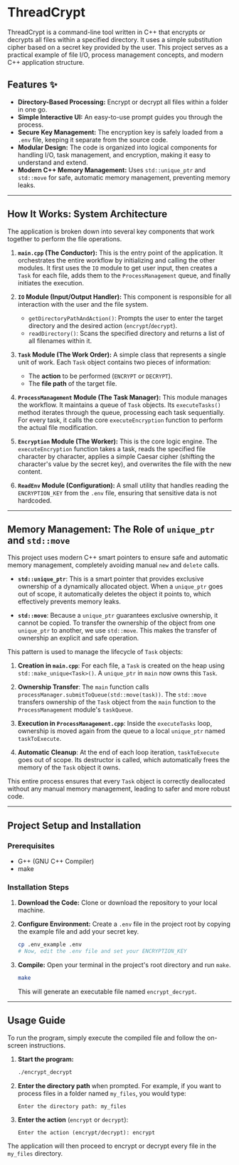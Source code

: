 # ThreadCrypt

ThreadCrypt is a command-line tool written in C++ that encrypts or decrypts all files within a specified directory. It uses a simple substitution cipher based on a secret key provided by the user. This project serves as a practical example of file I/O, process management concepts, and modern C++ application structure.

## Features ✨

  * **Directory-Based Processing:** Encrypt or decrypt all files within a folder in one go.
  * **Simple Interactive UI:** An easy-to-use prompt guides you through the process.
  * **Secure Key Management:** The encryption key is safely loaded from a `.env` file, keeping it separate from the source code.
  * **Modular Design:** The code is organized into logical components for handling I/O, task management, and encryption, making it easy to understand and extend.
  * **Modern C++ Memory Management:** Uses `std::unique_ptr` and `std::move` for safe, automatic memory management, preventing memory leaks.

-----

## How It Works: System Architecture 

The application is broken down into several key components that work together to perform the file operations.

1.  **`main.cpp` (The Conductor):** This is the entry point of the application. It orchestrates the entire workflow by initializing and calling the other modules. It first uses the `IO` module to get user input, then creates a `Task` for each file, adds them to the `ProcessManagement` queue, and finally initiates the execution.

2.  **`IO` Module (Input/Output Handler):** This component is responsible for all interaction with the user and the file system.

      * `getDirectoryPathAndAction()`: Prompts the user to enter the target directory and the desired action (`encrypt`/`decrypt`).
      * `readDirectory()`: Scans the specified directory and returns a list of all filenames within it.

3.  **`Task` Module (The Work Order):** A simple class that represents a single unit of work. Each `Task` object contains two pieces of information:

      * The **action** to be performed (`ENCRYPT` or `DECRYPT`).
      * The **file path** of the target file.

4.  **`ProcessManagement` Module (The Task Manager):** This module manages the workflow. It maintains a queue of `Task` objects. Its `executeTasks()` method iterates through the queue, processing each task sequentially. For every task, it calls the core `executeEncryption` function to perform the actual file modification.

5.  **`Encryption` Module (The Worker):** This is the core logic engine. The `executeEncryption` function takes a task, reads the specified file character by character, applies a simple Caesar cipher (shifting the character's value by the secret key), and overwrites the file with the new content.

6.  **`ReadEnv` Module (Configuration):** A small utility that handles reading the `ENCRYPTION_KEY` from the `.env` file, ensuring that sensitive data is not hardcoded.

-----

## Memory Management: The Role of `unique_ptr` and `std::move`

This project uses modern C++ smart pointers to ensure safe and automatic memory management, completely avoiding manual `new` and `delete` calls.

  * **`std::unique_ptr`**: This is a smart pointer that provides exclusive ownership of a dynamically allocated object. When a `unique_ptr` goes out of scope, it automatically deletes the object it points to, which effectively prevents memory leaks.

  * **`std::move`**: Because a `unique_ptr` guarantees exclusive ownership, it cannot be copied. To transfer the ownership of the object from one `unique_ptr` to another, we use `std::move`. This makes the transfer of ownership an explicit and safe operation.

This pattern is used to manage the lifecycle of `Task` objects:

1.  **Creation in `main.cpp`**: For each file, a `Task` is created on the heap using `std::make_unique<Task>()`. A `unique_ptr` in `main` now owns this `Task`.

2.  **Ownership Transfer**: The `main` function calls `processManager.submitToQueue(std::move(task))`. The `std::move` transfers ownership of the `Task` object from the `main` function to the `ProcessManagement` module's `taskQueue`.

3.  **Execution in `ProcessManagement.cpp`**: Inside the `executeTasks` loop, ownership is moved again from the queue to a local `unique_ptr` named `taskToExecute`.

4.  **Automatic Cleanup**: At the end of each loop iteration, `taskToExecute` goes out of scope. Its destructor is called, which automatically frees the memory of the `Task` object it owns.

This entire process ensures that every `Task` object is correctly deallocated without any manual memory management, leading to safer and more robust code.

-----

## Project Setup and Installation

### Prerequisites

  * G++ (GNU C++ Compiler)
  * make

### Installation Steps

1.  **Download the Code:**
    Clone or download the repository to your local machine.

2.  **Configure Environment:**
    Create a `.env` file in the project root by copying the example file and add your secret key.

    ```bash
    cp .env_example .env
    # Now, edit the .env file and set your ENCRYPTION_KEY
    ```

3.  **Compile:**
    Open your terminal in the project's root directory and run `make`.

    ```bash
    make
    ```

    This will generate an executable file named `encrypt_decrypt`.

-----

## Usage Guide

To run the program, simply execute the compiled file and follow the on-screen instructions.

1.  **Start the program:**

    ```bash
    ./encrypt_decrypt
    ```

2.  **Enter the directory path** when prompted. For example, if you want to process files in a folder named `my_files`, you would type:

    ```
    Enter the directory path: my_files
    ```

3.  **Enter the action** (`encrypt` or `decrypt`):

    ```
    Enter the action (encrypt/decrypt): encrypt
    ```

The application will then proceed to encrypt or decrypt every file in the `my_files` directory.